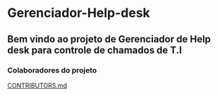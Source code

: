 # Gerenciador-Help-desk
## Bem vindo ao projeto de Gerenciador de Help desk para controle de chamados de T.I
### Colaboradores do projeto
[CONTRIBUTORS.md](https://github.com/GrupoDeEstudosOpenSource/Sistema-Hospitalar/blob/master/CONTRIBUTORS.md)
